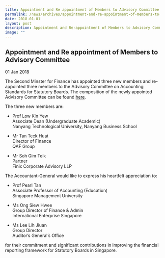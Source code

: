 ```yaml
---
title: Appointment and Re appointment of Members to Advisory Committee
permalink: /news/archives/appointment-and-re-appointment-of-members-to-advisory-committee/
date: 2018-01-01
layout: post
description: Appointment and Re-appointment of Members to Advisory Committee
image: ""
---
```

Appointment and Re appointment of Members to Advisory Committee
---------------------------------------------------------------

01 Jan 2018

The Second Minster for Finance has appointed three new members and re-appointed three members to the Advisory Committee on Accounting Standards for Statutory Boards. The composition of the newly appointed Advisory Committee can be found [here](/who-we-are/advisory-committee-on-accounting-standards-for-statutory-boards/).

The three new members are:

*   Prof Low Kin Yew  
    Associate Dean (Undergraduate Academic)  
    Nanyang Technological University, Nanyang Business School
    
*   Mr Tan Teck Huat  
    Director of Finance  
    QAF Group
    
*   Mr Soh Gim Teik  
    Partner  
    Finix Corporate Advisory LLP
    

The Accountant-General would like to express his heartfelt appreciation to:

*   Prof Pearl Tan  
    Associate Professor of Accounting (Education)  
    Singapore Management University
    
*   Ms Ong Siew Hwee  
    Group Director of Finance & Admin  
    International Enterprise Singapore
    
*   Ms Lee Lih Jiuan  
    Group Director  
    Auditor’s General’s Office
    

for their commitment and significant contributions in improving the financial reporting framework for Statutory Boards in Singapore.